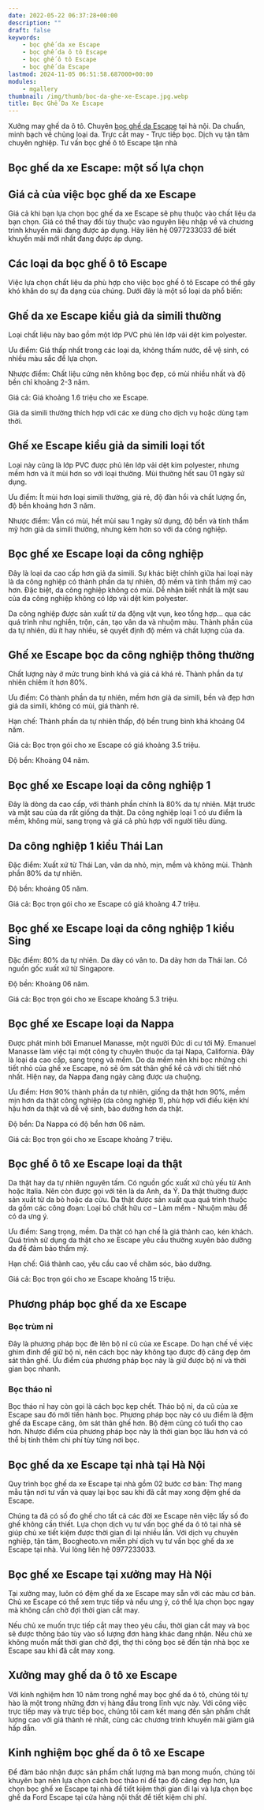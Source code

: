 ```yaml
---
date: 2022-05-22 06:37:28+00:00
description: ""
draft: false
keywords:
    - bọc ghế da xe Escape
    - bọc ghế da ô tô Escape
    - bọc ghế ô tô Escape
    - bọc ghế da Escape
lastmod: 2024-11-05 06:51:58.687000+00:00
modules:
    - mgallery
thumbnail: /img/thumb/boc-da-ghe-xe-Escape.jpg.webp
title: Bọc Ghế Da Xe Escape
---
```


Xưởng may ghế da ô tô. Chuyên [bọc ghế da Escape](https://bocgheoto.vn/ford/boc-ghe-da-xe-ford-escape.html/) tại hà nội. Da chuẩn, minh bạch về chủng loại da. Trực cắt may - Trực tiếp bọc. Dịch vụ tận tâm chuyên nghiệp. Tư vấn bọc ghế ô tô Escape tận nhà

## Bọc ghế da xe Escape: một số lựa chọn

## Giá cả của việc bọc ghế da xe Escape

Giá cả khi bạn lựa chọn bọc ghế da xe Escape sẽ phụ thuộc vào chất liệu da bạn chọn. Giá có thể thay đổi tùy thuộc vào nguyên liệu nhập về và chương trình khuyến mãi đang được áp dụng. Hãy liên hệ 0977233033 để biết khuyến mãi mới nhất đang được áp dụng.

## Các loại da bọc ghế ô tô Escape

Việc lựa chọn chất liệu da phù hợp cho việc bọc ghế ô tô Escape có thể gây khó khăn do sự đa dạng của chúng. Dưới đây là một số loại da phổ biến:

## Ghế da xe Escape kiểu giả da simili thường

Loại chất liệu này bao gồm một lớp PVC phủ lên lớp vải dệt kim polyester.

Ưu điểm: Giá thấp nhất trong các loại da, không thấm nước, dễ vệ sinh, có nhiều màu sắc để lựa chọn.

Nhược điểm: Chất liệu cứng nên không bọc đẹp, có mùi nhiều nhất và độ bền chỉ khoảng 2-3 năm.

Giá cả: Giá khoảng 1.6 triệu cho xe Escape.

Giả da simili thường thích hợp với các xe dùng cho dịch vụ hoặc dùng tạm thời.

## Ghế xe Escape kiểu giả da simili loại tốt

Loại này cũng là lớp PVC được phủ lên lớp vải dệt kim polyester, nhưng mềm hơn và ít mùi hơn so với loại thường. Mùi thường hết sau 01 ngày sử dụng.

Ưu điểm: Ít mùi hơn loại simili thường, giá rẻ, độ đàn hồi và chất lượng ổn, độ bền khoảng hơn 3 năm.

Nhược điểm: Vẫn có mùi, hết mùi sau 1 ngày sử dụng, độ bền và tính thẩm mỹ hơn giả da simili thường, nhưng kém hơn so với da công nghiệp.

## Bọc ghế xe Escape loại da công nghiệp

Đây là loại da cao cấp hơn giả da simili. Sự khác biệt chính giữa hai loại này là da công nghiệp có thành phần da tự nhiên, độ mềm và tính thẩm mỹ cao hơn. Đặc biệt, da công nghiệp không có mùi. Dễ nhận biết nhất là mặt sau của da công nghiệp không có lớp vải dệt kim polyester.

Da công nghiệp được sản xuất từ da động vật vụn, keo tổng hợp... qua các quá trình như nghiền, trộn, cán, tạo vân da và nhuộm màu. Thành phần của da tự nhiên, dù ít hay nhiều, sẽ quyết định độ mềm và chất lượng của da.

## Ghế xe Escape bọc da công nghiệp thông thường

Chất lượng này ở mức trung bình khá và giá cả khá rẻ. Thành phần da tự nhiên chiếm ít hơn 80%.

Ưu điểm: Có thành phần da tự nhiên, mềm hơn giả da simili, bền và đẹp hơn giả da simili, không có mùi, giá thành rẻ.

Hạn chế: Thành phần da tự nhiên thấp, độ bền trung bình khá khoảng 04 năm.

Giá cả: Bọc trọn gói cho xe Escape có giá khoảng 3.5 triệu.

Độ bền: Khoảng 04 năm.

## Bọc ghế xe Escape loại da công nghiệp 1

Đây là dòng da cao cấp, với thành phần chính là 80% da tự nhiên. Mặt trước và mặt sau của da rất giống da thật. Da công nghiệp loại 1 có ưu điểm là mềm, không mùi, sang trọng và giá cả phù hợp với người tiêu dùng.

## Da công nghiệp 1 kiểu Thái Lan

Đặc điểm: Xuất xứ từ Thái Lan, vân da nhỏ, mịn, mềm và không mùi. Thành phần 80% da tự nhiên.

Độ bền: khoảng 05 năm.

Giá cả: Bọc trọn gói cho xe Escape có giá khoảng 4.7 triệu.

## Bọc ghế xe Escape loại da công nghiệp 1 kiểu Sing

Đặc điểm: 80% da tự nhiên. Da dày có vân to. Da dày hơn da Thái lan. Có nguồn gốc xuất xứ từ Singapore.

Độ bền: Khoảng 06 năm.

Giá cả: Bọc trọn gói cho xe Escape khoảng 5.3 triệu.

## Bọc ghế xe Escape loại da Nappa

Được phát minh bởi Emanuel Manasse, một người Đức di cư tới Mỹ. Emanuel Manasse làm việc tại một công ty chuyên thuộc da tại Napa, California. Đây là loại da cao cấp, sang trọng và mềm. Do da mềm nên khi bọc những chi tiết nhỏ của ghế xe Escape, nó sẽ ôm sát thân ghế kể cả với chi tiết nhỏ nhất. Hiện nay, da Nappa đang ngày càng được ưa chuộng.

Ưu điểm: Hơn 90% thành phần da tự nhiên, giống da thật hơn 90%, mềm mịn hơn da thật công nghiệp (da công nghiệp 1), phù hợp với điều kiện khí hậu hơn da thật và dễ vệ sinh, bảo dưỡng hơn da thật.

Độ bền: Da Nappa có độ bền hơn 06 năm.

Giá cả: Bọc trọn gói cho xe Escape khoảng 7 triệu.

## Bọc ghế ô tô xe Escape loại da thật

Da thật hay da tự nhiên nguyên tấm. Có nguồn gốc xuất xứ chủ yếu từ Anh hoặc Italia. Nên còn được gọi với tên là da Anh, da Ý. Da thật thường được sản xuất từ da bò hoặc da cừu. Da thật được sản xuất qua quá trình thuộc da gồm các công đoạn: Loại bỏ chất hữu cơ – Làm mềm - Nhuộm màu để có da ưng ý.

Ưu điểm: Sang trọng, mềm. Da thật có hạn chế là giá thành cao, kén khách. Quá trình sử dụng da thật cho xe Escape yêu cầu thường xuyên bảo dưỡng da để đảm bảo thẩm mỹ.

Hạn chế: Giá thành cao, yêu cầu cao về chăm sóc, bảo dưỡng.

Giá cả: Bọc trọn gói cho xe Escape khoảng 15 triệu.

## Phương pháp bọc ghế da xe Escape

### Bọc trùm nỉ

Đây là phương pháp bọc đè lên bộ nỉ cũ của xe Escape. Do hạn chế về việc ghim đinh để giữ bộ nỉ, nên cách bọc này không tạo được độ căng đẹp ôm sát thân ghế. Ưu điểm của phương pháp bọc này là giữ được bộ nỉ và thời gian bọc nhanh.

### Bọc tháo nỉ

Bọc tháo nỉ hay còn gọi là cách bọc kẹp chết. Tháo bộ nỉ, da cũ của xe Escape sau đó mới tiến hành bọc. Phương pháp bọc này có ưu điểm là đệm ghế da Escape căng, ôm sát thân ghế hơn. Bộ đệm cũng có tuổi thọ cao hơn. Nhược điểm của phương pháp bọc này là thời gian bọc lâu hơn và có thể bị tính thêm chi phí tùy từng nơi bọc.

## Bọc ghế da xe Escape tại nhà tại Hà Nội

Quy trình bọc ghế da xe Escape tại nhà gồm 02 bước cơ bản: Thợ mang mẫu tận nơi tư vấn và quay lại bọc sau khi đã cắt may xong đệm ghế da Escape.

Chúng ta đã có số đo ghế cho tất cả các đời xe Escape nên việc lấy số đo ghế không cần thiết. Lựa chọn dịch vụ tư vấn bọc ghế da ô tô tại nhà sẽ giúp chủ xe tiết kiệm được thời gian đi lại nhiều lần. Với dịch vụ chuyên nghiệp, tận tâm, Bocgheoto.vn miễn phí dịch vụ tư vấn bọc ghế da xe Escape tại nhà. Vui lòng liên hệ 0977233033.

## Bọc ghế xe Escape tại xưởng may Hà Nội

Tại xưởng may, luôn có đệm ghế da xe Escape may sẵn với các màu cơ bản. Chủ xe Escape có thể xem trực tiếp và nếu ưng ý, có thể lựa chọn bọc ngay mà không cần chờ đợi thời gian cắt may.

Nếu chủ xe muốn trực tiếp cắt may theo yêu cầu, thời gian cắt may và bọc sẽ được thông báo tùy vào số lượng đơn hàng khác đang nhận. Nếu chủ xe không muốn mất thời gian chờ đợi, thợ thi công bọc sẽ đến tận nhà bọc xe Escape sau khi đã cắt may xong.

## Xưởng may ghế da ô tô xe Escape

Với kinh nghiệm hơn 10 năm trong nghề may bọc ghế da ô tô, chúng tôi tự hào là một trong những đơn vị hàng đầu trong lĩnh vực này. Với công việc trực tiếp may và trực tiếp bọc, chúng tôi cam kết mang đến sản phẩm chất lượng cao với giá thành rẻ nhất, cùng các chương trình khuyến mãi giảm giá hấp dẫn.

## Kinh nghiệm bọc ghế da ô tô xe Escape

Để đảm bảo nhận được sản phẩm chất lượng mà bạn mong muốn, chúng tôi khuyên bạn nên lựa chọn cách bọc tháo nỉ để tạo độ căng đẹp hơn, lựa chọn bọc ghế xe Escape tại nhà để tiết kiệm thời gian đi lại và lựa chọn bọc ghế da Ford Escape tại cửa hàng nội thất để tiết kiệm chi phí.